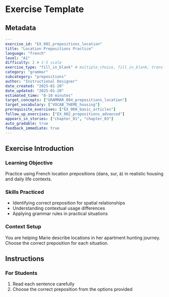 # Exercise Template

## Metadata
```yaml
---
exercise_id: "EX_001_prepositions_location"
title: "Location Prepositions Practice"
language: "french"
level: "A1"
difficulty: 2 # 1-5 scale
exercise_type: "fill_in_blank" # multiple_choice, fill_in_blank, translation, matching, dialogue, listening
category: "grammar"
subcategory: "prepositions"
author: "Instructional Designer"
date_created: "2025-01-20"
date_updated: "2025-01-20"
estimated_time: "8-10 minutes"
target_concepts: ["GRAMMAR_004_prepositions_location"]
target_vocabulary: ["VOCAB_THEME_housing"]
prerequisite_exercises: ["EX_000_basic_articles"]
follow_up_exercises: ["EX_002_prepositions_advanced"]
appears_in_stories: ["chapter_01", "chapter_03"]
auto_gradable: true
feedback_immediate: true
---
```

## Exercise Introduction

### Learning Objective
Practice using French location prepositions (dans, sur, à) in realistic housing and daily life contexts.

### Skills Practiced
- Identifying correct preposition for spatial relationships
- Understanding contextual usage differences
- Applying grammar rules in practical situations

### Context Setup
You are helping Marie describe locations in her apartment hunting journey. Choose the correct preposition for each situation.

## Instructions

### For Students
1. Read each sentence carefully
2. Choose the correct preposition from the options provided